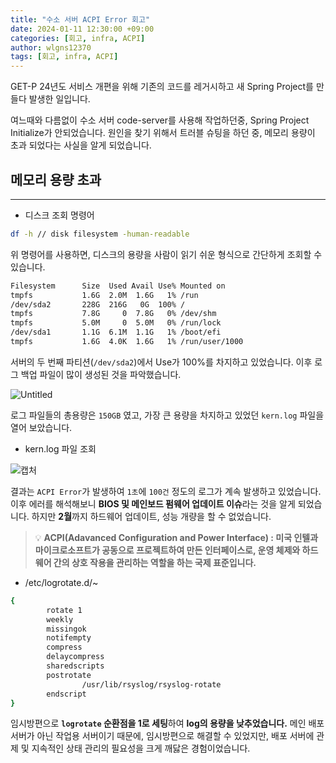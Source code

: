 ```yaml
---
title: "수소 서버 ACPI Error 회고"
date: 2024-01-11 12:30:00 +09:00
categories: [회고, infra, ACPI]
author: wlgns12370
tags: [회고, infra, ACPI]
---
```


GET-P 24년도 서비스 개편을 위해 기존의 코드를 레거시하고 새 Spring Project를 만들다 발생한 일입니다. 

여느때와 다름없이 수소 서버 code-server를 사용해 작업하던중, Spring Project Initialize가 안되었습니다. 원인을 찾기 위해서 트러블 슈팅을 하던 중, 메모리 용량이 초과 되었다는 사실을 알게 되었습니다.

## 메모리 용량 초과

---

- 디스크 조회 명령어

```bash
df -h // disk filesystem -human-readable
```

위 명령어를 사용하면, 디스크의 용량을 사람이 읽기 쉬운 형식으로 간단하게 조회할 수 있습니다.

```bash
Filesystem      Size  Used Avail Use% Mounted on
tmpfs           1.6G  2.0M  1.6G   1% /run
/dev/sda2       228G  216G   0G  100% /
tmpfs           7.8G     0  7.8G   0% /dev/shm
tmpfs           5.0M     0  5.0M   0% /run/lock
/dev/sda1       1.1G  6.1M  1.1G   1% /boot/efi
tmpfs           1.6G  4.0K  1.6G   1% /run/user/1000
```

서버의 두 번째 파티션(`/dev/sda2`)에서 Use가 100%를 차지하고 있었습니다. 이후 로그 백업 파일이 많이 생성된 것을 파악했습니다.

![Untitled](https://github.com/Principes-Artis-Mechanicae/Principes-Artis-Mechanicae.github.io/assets/30788586/4e712f1e-b4c3-4abb-857a-52ed5f52365c)

로그 파일들의 총용량은 `150GB` 였고, 가장 큰 용량을 차지하고 있었던 `kern.log` 파일을 열어 보았습니다.

- kern.log 파일 조회

![캡처](https://github.com/Principes-Artis-Mechanicae/Principes-Artis-Mechanicae.github.io/assets/30788586/8a7bba2d-fe0d-414c-9758-73019825fae9)

결과는 `ACPI Error`가 발생하여 `1초`에 `100건` 정도의 로그가 계속 발생하고 있었습니다. 이후 에러를 해석해보니 **BIOS 및 메인보드 펌웨어 업데이트 이슈**라는 것을 알게 되었습니다. 하지만 **2월**까지 하드웨어 업데이트, 성능 개량을 할 수 없었습니다.

> 💡 **ACPI(Adavanced Configuration and Power Interface) : 미국 인텔과 마이크로소프트가 공동으로 프로젝트하여 만든 인터페이스로, 운영 체제와 하드웨어 간의 상호 작용을 관리하는 역할을 하는 국제 표준입니다.**
> 

- /etc/logrotate.d/~

```bash
{
        rotate 1
        weekly
        missingok
        notifempty
        compress
        delaycompress
        sharedscripts
        postrotate
                /usr/lib/rsyslog/rsyslog-rotate
        endscript
}
```

임시방편으로 **`logrotate` 순환점을 1로 세팅**하여 **log의 용량을 낮추었습니다.** 메인 배포 서버가 아닌 작업용 서버이기 때문에, 임시방편으로 해결할 수 있었지만, 배포 서버에 관제 및 지속적인 상태 관리의 필요성을 크게 깨닳은 경험이었습니다.